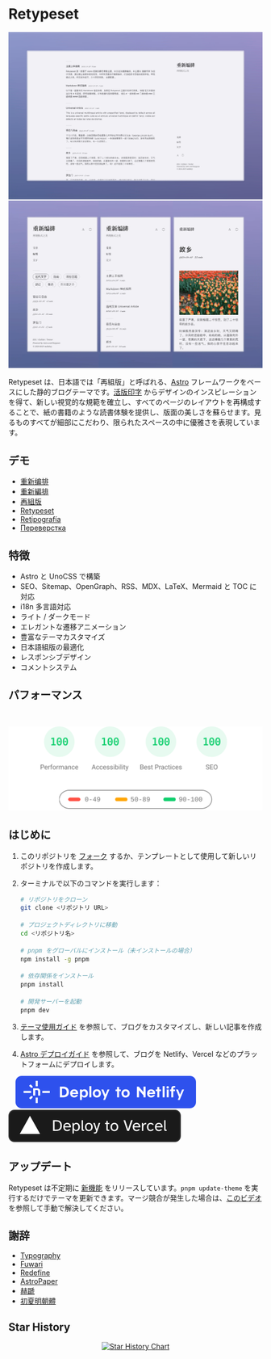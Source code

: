 # Retypeset

![Cover Image](../images/v1/retypeset-zh-desktop.webp)
![Cover Image](../images/v1/retypeset-zh-mobile.webp)

Retypeset は、日本語では「再組版」と呼ばれる、[Astro](https://astro.build/) フレームワークをベースにした静的ブログテーマです。[活版印字](https://astro-theme-typography.vercel.app/) からデザインのインスピレーションを得て、新しい視覚的な規範を確立し、すべてのページのレイアウトを再構成することで、紙の書籍のような読書体験を提供し、版面の美しさを蘇らせます。見るものすべてが細部にこだわり、限られたスペースの中に優雅さを表現しています。

## デモ

- [重新编排](https://retypeset.radishzz.cc/)
- [重新編排](https://retypeset.radishzz.cc/zh-tw/)
- [再組版](https://retypeset.radishzz.cc/ja/)
- [Retypeset](https://retypeset.radishzz.cc/en/)
- [Retipografía](https://retypeset.radishzz.cc/es/)
- [Переверстка](https://retypeset.radishzz.cc/ru/)

## 特徴

- Astro と UnoCSS で構築
- SEO、Sitemap、OpenGraph、RSS、MDX、LaTeX、Mermaid と TOC に対応
- i18n 多言語対応
- ライト / ダークモード
- エレガントな遷移アニメーション
- 豊富なテーマカスタマイズ
- 日本語組版の最適化
- レスポンシブデザイン
- コメントシステム

## パフォーマンス

<br>
<p align="center">
  <a href="https://pagespeed.web.dev/analysis?url=https%3A%2F%2Fretypeset.radishzz.cc%2Fja%2F&form_factor=desktop">
    <img width="710" alt="Retypeset Lighthouse Score" src="../images/retypeset-lighthouse-score.svg">
  <a>
</p>

## はじめに

1. このリポジトリを [フォーク](https://github.com/radishzzz/astro-theme-retypeset/fork) するか、テンプレートとして使用して新しいリポジトリを作成します。
2. ターミナルで以下のコマンドを実行します：

   ```bash
   # リポジトリをクローン
   git clone <リポジトリ URL>

   # プロジェクトディレクトリに移動
   cd <リポジトリ名>

   # pnpm をグローバルにインストール（未インストールの場合）
   npm install -g pnpm

   # 依存関係をインストール
   pnpm install

   # 開発サーバーを起動
   pnpm dev
   ```

3. [テーマ使用ガイド](https://retypeset.radishzz.cc/ja/posts/theme-guide/) を参照して、ブログをカスタマイズし、新しい記事を作成します。
4. [Astro デプロイガイド](https://docs.astro.build/ja/guides/deploy/) を参照して、ブログを Netlify、Vercel などのプラットフォームにデプロイします。

&emsp;[![Deploy to Netlify](../images/deploy-netlify.svg)](https://app.netlify.com/start) [![Deploy to Vercel](../images/deploy-vercel.svg)](https://vercel.com/new)

## アップデート

Retypeset は不定期に [新機能](https://github.com/radishzzz/astro-theme-retypeset/issues/18) をリリースしています。`pnpm update-theme` を実行するだけでテーマを更新できます。マージ競合が発生した場合は、[このビデオ](https://youtu.be/lz5OuKzvadQ?si=sH_ALNgqxrYqNVQT) を参照して手動で解決してください。

## 謝辞

- [Typography](https://github.com/moeyua/astro-theme-typography)
- [Fuwari](https://github.com/saicaca/fuwari)
- [Redefine](https://github.com/EvanNotFound/hexo-theme-redefine)
- [AstroPaper](https://github.com/satnaing/astro-paper)
- [赫蹏](https://github.com/sivan/heti)
- [初夏明朝體](https://github.com/GuiWonder/EarlySummerSerif)

## Star History

<p align="center">
<a href="https://star-history.com/#radishzzz/astro-theme-retypeset&Date">
  <picture>
    <source media="(prefers-color-scheme: dark)" srcset="https://api.star-history.com/svg?repos=radishzzz/astro-theme-retypeset&type=Date&theme=dark" />
    <source media="(prefers-color-scheme: light)" srcset="https://api.star-history.com/svg?repos=radishzzz/astro-theme-retypeset&type=Date" />
    <img alt="Star History Chart" src="https://api.star-history.com/svg?repos=radishzzz/astro-theme-retypeset&type=Date" />
  </picture>
</p>
